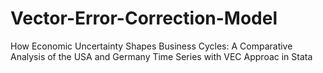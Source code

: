 # Vector-Error-Correction-Model
How Economic Uncertainty Shapes Business Cycles: A Comparative Analysis of the USA and Germany
Time Series with VEC Approac in Stata
